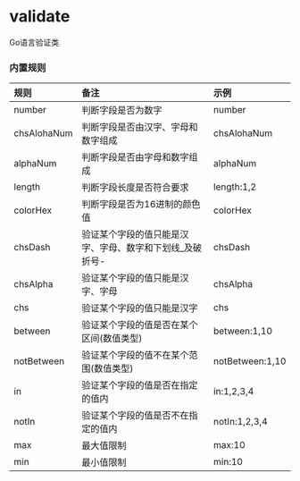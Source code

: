 # validate
Go语言验证类

### 内置规则

| 规则 | 备注 | 示例 |
|:-|:-|:-|
|number|判断字段是否为数字|number|
|chsAlohaNum|判断字段是否由汉字、字母和数字组成|chsAlohaNum|
|alphaNum|判断字段是否由字母和数字组成|alphaNum|
|length|判断字段长度是否符合要求|length:1,2|
|colorHex|判断字段是否为16进制的颜色值|colorHex|
|chsDash|验证某个字段的值只能是汉字、字母、数字和下划线_及破折号-|chsDash|
|chsAlpha|验证某个字段的值只能是汉字、字母|chsAlpha|
|chs|验证某个字段的值只能是汉字|chs|
|between|验证某个字段的值是否在某个区间(数值类型)|between:1,10|
|notBetween|验证某个字段的值不在某个范围(数值类型)|notBetween:1,10|
|in|验证某个字段的值是否在指定的值内|in:1,2,3,4|
|notIn|验证某个字段的值是否不在指定的值内|notIn:1,2,3,4|
|max|最大值限制|max:10|
|min|最小值限制|min:10|